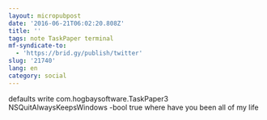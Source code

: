 ```yaml
---
layout: micropubpost
date: '2016-06-21T06:02:20.808Z'
title: ''
tags: note TaskPaper terminal
mf-syndicate-to:
  - 'https://brid.gy/publish/twitter'
slug: '21740'
lang: en
category: social
---
```

defaults write com.hogbaysoftware.TaskPaper3 NSQuitAlwaysKeepsWindows -bool true where have you been all of my life
